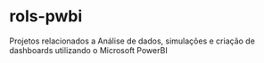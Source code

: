 # rols-pwbi
Projetos relacionados a Análise de dados, simulações e criação de dashboards utilizando o Microsoft PowerBI
